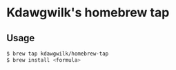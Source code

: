 # Kdawgwilk's homebrew tap

## Usage

```sh
$ brew tap kdawgwilk/homebrew-tap
$ brew install <formula>
```